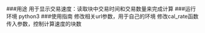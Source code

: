 ###用途
	用于显示交易速度：读取块中交易时间和交易数量来完成计算
###运行环境
	python3
###使用指南
	修改相关url参数，用于自己的环境
	修改cal_rate函数传入参数，控制计算速度的块数